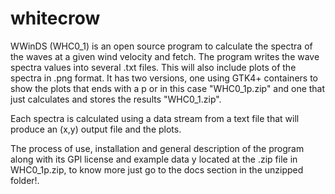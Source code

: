 # whitecrow

WWinDS (WHC0_1) is an open source program to calculate the spectra of the waves at a given wind velocity and fetch. The program writes the wave spectra values into several .txt files. This will also include plots of the spectra in .png format. It has two versions, one using GTK4+ containers to show the plots that ends with a p or in this case
"WHC0_1p.zip" and one that just calculates and stores the results "WHC0_1.zip".

Each spectra is calculated using a data stream from a text file that will produce an (x,y) output file and the plots.

The process of use, installation and general description of the program along with its GPl license and example data y located at the .zip file in WHC0_1p.zip, to know more just go to the docs section in the unzipped folder!.

